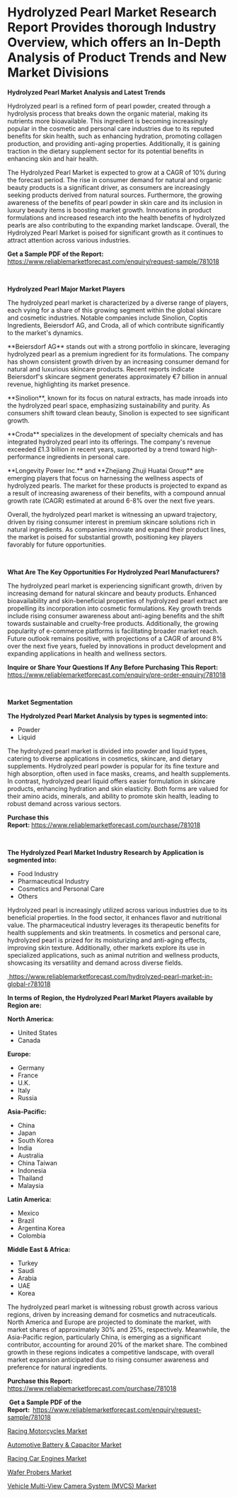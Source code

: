 <p><h1>Hydrolyzed Pearl Market Research Report Provides thorough Industry Overview, which offers an In-Depth Analysis of Product Trends and New Market Divisions</h1></p><p><strong>Hydrolyzed Pearl Market Analysis and Latest Trends</strong></p>
<p><p>Hydrolyzed pearl is a refined form of pearl powder, created through a hydrolysis process that breaks down the organic material, making its nutrients more bioavailable. This ingredient is becoming increasingly popular in the cosmetic and personal care industries due to its reputed benefits for skin health, such as enhancing hydration, promoting collagen production, and providing anti-aging properties. Additionally, it is gaining traction in the dietary supplement sector for its potential benefits in enhancing skin and hair health. </p><p>The Hydrolyzed Pearl Market is expected to grow at a CAGR of 10% during the forecast period. The rise in consumer demand for natural and organic beauty products is a significant driver, as consumers are increasingly seeking products derived from natural sources. Furthermore, the growing awareness of the benefits of pearl powder in skin care and its inclusion in luxury beauty items is boosting market growth. Innovations in product formulations and increased research into the health benefits of hydrolyzed pearls are also contributing to the expanding market landscape. Overall, the Hydrolyzed Pearl Market is poised for significant growth as it continues to attract attention across various industries.</p></p>
<p><strong>Get a Sample PDF of the Report:&nbsp;</strong> <a href="https://www.reliablemarketforecast.com/enquiry/request-sample/781018?utm_campaign=1167&utm_medium=2&utm_source=Github&utm_content=ia&utm_term=15102024&utm_id=hydrolyzed-pearl">https://www.reliablemarketforecast.com/enquiry/request-sample/781018</a></p>
<p>&nbsp;</p>
<p><strong>Hydrolyzed Pearl Major Market Players</strong></p>
<p><p>The hydrolyzed pearl market is characterized by a diverse range of players, each vying for a share of this growing segment within the global skincare and cosmetic industries. Notable companies include Sinolion, Coptis Ingredients, Beiersdorf AG, and Croda, all of which contribute significantly to the market's dynamics.</p><p>**Beiersdorf AG** stands out with a strong portfolio in skincare, leveraging hydrolyzed pearl as a premium ingredient for its formulations. The company has shown consistent growth driven by an increasing consumer demand for natural and luxurious skincare products. Recent reports indicate Beiersdorf's skincare segment generates approximately €7 billion in annual revenue, highlighting its market presence.</p><p>**Sinolion**, known for its focus on natural extracts, has made inroads into the hydrolyzed pearl space, emphasizing sustainability and purity. As consumers shift toward clean beauty, Sinolion is expected to see significant growth.</p><p>**Croda** specializes in the development of specialty chemicals and has integrated hydrolyzed pearl into its offerings. The company's revenue exceeded £1.3 billion in recent years, supported by a trend toward high-performance ingredients in personal care.</p><p>**Longevity Power Inc.** and **Zhejiang Zhuji Huatai Group** are emerging players that focus on harnessing the wellness aspects of hydrolyzed pearls. The market for these products is projected to expand as a result of increasing awareness of their benefits, with a compound annual growth rate (CAGR) estimated at around 6-8% over the next five years.</p><p>Overall, the hydrolyzed pearl market is witnessing an upward trajectory, driven by rising consumer interest in premium skincare solutions rich in natural ingredients. As companies innovate and expand their product lines, the market is poised for substantial growth, positioning key players favorably for future opportunities.</p></p>
<p>&nbsp;</p>
<p><strong>What Are The Key Opportunities For Hydrolyzed Pearl Manufacturers?</strong></p>
<p><p>The hydrolyzed pearl market is experiencing significant growth, driven by increasing demand for natural skincare and beauty products. Enhanced bioavailability and skin-beneficial properties of hydrolyzed pearl extract are propelling its incorporation into cosmetic formulations. Key growth trends include rising consumer awareness about anti-aging benefits and the shift towards sustainable and cruelty-free products. Additionally, the growing popularity of e-commerce platforms is facilitating broader market reach. Future outlook remains positive, with projections of a CAGR of around 8% over the next five years, fueled by innovations in product development and expanding applications in health and wellness sectors.</p></p>
<p><strong>Inquire or Share Your Questions If Any Before Purchasing This Report:</strong> <a href="https://www.reliablemarketforecast.com/enquiry/pre-order-enquiry/781018?utm_campaign=1167&utm_medium=2&utm_source=Github&utm_content=ia&utm_term=15102024&utm_id=hydrolyzed-pearl">https://www.reliablemarketforecast.com/enquiry/pre-order-enquiry/781018</a></p>
<p>&nbsp;</p>
<p><strong>Market Segmentation</strong></p>
<p><strong>The Hydrolyzed Pearl Market Analysis by types is segmented into:</strong></p>
<p><ul><li>Powder</li><li>Liquid</li></ul></p>
<p><p>The hydrolyzed pearl market is divided into powder and liquid types, catering to diverse applications in cosmetics, skincare, and dietary supplements. Hydrolyzed pearl powder is popular for its fine texture and high absorption, often used in face masks, creams, and health supplements. In contrast, hydrolyzed pearl liquid offers easier formulation in skincare products, enhancing hydration and skin elasticity. Both forms are valued for their amino acids, minerals, and ability to promote skin health, leading to robust demand across various sectors.</p></p>
<p><strong>Purchase this Report:&nbsp;</strong><a href="https://www.reliablemarketforecast.com/purchase/781018?utm_campaign=1167&utm_medium=2&utm_source=Github&utm_content=ia&utm_term=15102024&utm_id=hydrolyzed-pearl">https://www.reliablemarketforecast.com/purchase/781018</a></p>
<p>&nbsp;</p>
<p><strong>The Hydrolyzed Pearl Market Industry Research by Application is segmented into:</strong></p>
<p><ul><li>Food Industry</li><li>Pharmaceutical Industry</li><li>Cosmetics and Personal Care</li><li>Others</li></ul></p>
<p><p>Hydrolyzed pearl is increasingly utilized across various industries due to its beneficial properties. In the food sector, it enhances flavor and nutritional value. The pharmaceutical industry leverages its therapeutic benefits for health supplements and skin treatments. In cosmetics and personal care, hydrolyzed pearl is prized for its moisturizing and anti-aging effects, improving skin texture. Additionally, other markets explore its use in specialized applications, such as animal nutrition and wellness products, showcasing its versatility and demand across diverse fields.</p></p>
<p><a href="https://www.reliablemarketforecast.com/hydrolyzed-pearl-market-in-global-r781018?utm_campaign=1167&utm_medium=2&utm_source=Github&utm_content=ia&utm_term=15102024&utm_id=hydrolyzed-pearl">&nbsp;https://www.reliablemarketforecast.com/hydrolyzed-pearl-market-in-global-r781018</a></p>
<p><strong>In terms of Region, the Hydrolyzed Pearl Market Players available by Region are:</strong></p>
<p>
    <p> <strong> North America: </strong>
        <ul>
            <li>United States</li>
            <li>Canada</li>
        </ul>
        </p> 
    <p> <strong> Europe: </strong>
        <ul>
            <li>Germany</li>
            <li>France</li>
            <li>U.K.</li>
            <li>Italy</li>
            <li>Russia</li>
        </ul>
        </p> 
    <p> <strong> Asia-Pacific: </strong>
        <ul>
            <li>China</li>
            <li>Japan</li>
            <li>South Korea</li>
            <li>India</li>
            <li>Australia</li>
            <li>China Taiwan</li>
            <li>Indonesia</li>
            <li>Thailand</li>
            <li>Malaysia</li>
        </ul>
        </p> 
    <p> <strong> Latin America: </strong>
        <ul>
            <li>Mexico</li>
            <li>Brazil</li>
            <li>Argentina Korea</li>
            <li>Colombia</li>
        </ul>
        </p> 
    <p> <strong> Middle East & Africa: </strong>
        <ul>
            <li>Turkey</li>
            <li>Saudi</li>
            <li>Arabia</li>
            <li>UAE</li>
            <li>Korea</li>
        </ul>
    </p>
    </p>
<p><p>The hydrolyzed pearl market is witnessing robust growth across various regions, driven by increasing demand for cosmetics and nutraceuticals. North America and Europe are projected to dominate the market, with market shares of approximately 30% and 25%, respectively. Meanwhile, the Asia-Pacific region, particularly China, is emerging as a significant contributor, accounting for around 20% of the market share. The combined growth in these regions indicates a competitive landscape, with overall market expansion anticipated due to rising consumer awareness and preference for natural ingredients.</p></p>
<p><strong>Purchase this Report: </strong><a href="https://www.reliablemarketforecast.com/purchase/781018?utm_campaign=1167&utm_medium=2&utm_source=Github&utm_content=ia&utm_term=15102024&utm_id=hydrolyzed-pearl">https://www.reliablemarketforecast.com/purchase/781018</a></p>
<p>&nbsp;<strong>Get a Sample PDF of the Report:&nbsp;&nbsp;</strong><a href="https://www.reliablemarketforecast.com/enquiry/request-sample/781018?utm_campaign=1167&utm_medium=2&utm_source=Github&utm_content=ia&utm_term=15102024&utm_id=hydrolyzed-pearl">https://www.reliablemarketforecast.com/enquiry/request-sample/781018</a></p>
<p><strong></strong></p>
<p><p><a href="https://github.com/carmelrundv1/Market-Research-Report-List-1/blob/main/racing-motorcycles-market.md?utm_campaign=1167&utm_medium=2&utm_source=Github&utm_content=ia&utm_term=15102024&utm_id=hydrolyzed-pearl">Racing Motorcycles Market</a></p><p><a href="https://www.linkedin.com/pulse/automotive-battery-capacitor-momentum-charting-123-cagr-lwehc?utm_campaign=1167&utm_medium=2&utm_source=Github&utm_content=ia&utm_term=15102024&utm_id=hydrolyzed-pearl">Automotive Battery & Capacitor Market</a></p><p><a href="https://github.com/jodeesniderrb/Market-Research-Report-List-1/blob/main/racing-car-engines-market.md?utm_campaign=1167&utm_medium=2&utm_source=Github&utm_content=ia&utm_term=15102024&utm_id=hydrolyzed-pearl">Racing Car Engines Market</a></p><p><a href="https://issuu.com/reportprime-2/docs/wafer-probers-market-size-2030.pptx_4da262c59700c7?utm_campaign=1167&utm_medium=2&utm_source=Github&utm_content=ia&utm_term=15102024&utm_id=hydrolyzed-pearl">Wafer Probers Market</a></p><p><a href="https://www.linkedin.com/pulse/strategic-market-insights-global-vehicle-multi-view-camera-system-a9sof?utm_campaign=1167&utm_medium=2&utm_source=Github&utm_content=ia&utm_term=15102024&utm_id=hydrolyzed-pearl">Vehicle Multi-View Camera System (MVCS) Market</a></p></p>